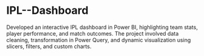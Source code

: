 # IPL--Dashboard
Developed an interactive IPL dashboard in Power BI, highlighting team stats, player performance, and match outcomes. The project involved data cleaning, transformation in Power Query, and dynamic visualization using slicers, filters, and custom charts.
